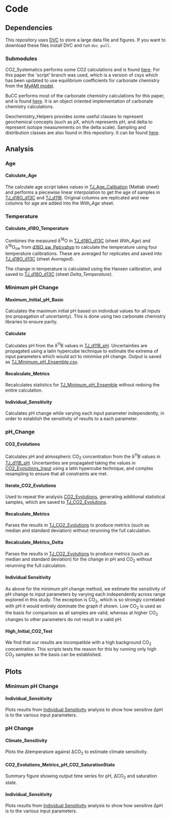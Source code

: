 
# Code
## Dependencies
This repository uses [DVC](https://dvc.org/) to store a large data file and figures. If you want to download these files install DVC and run ```dvc pull```.

### Submodules
CO2_Systematics performs some CO2 calculations and is found [here](https://github.com/St-Andrews-Isotope-Geochemistry/CO2_Systematics). For this paper the 'script' branch was used, which is a version of csys which has been updated to use equilibrium coefficients for carbonate chemistry from the [MyAMI model](https://github.com/St-Andrews-Isotope-Geochemistry/MyAMI).

BuCC performs most of the carbonate chemistry calculations for this paper, and is found [here](https://github.com/St-Andrews-Isotope-Geochemistry/BuCC). It is an object oriented implementation of carbonate chemistry calculations.

Geochemistry_Helpers provides some useful classes to represent geochemical concepts (such as pX, which represents pH, and delta to represent isotope measurements on the delta scale). Sampling and distribution classes are also found in this repository. It can be found [here](https://github.com/St-Andrews-Isotope-Geochemistry/Geochemistry_Helpers).


## Analysis
### Age
#### Calculate_Age
The calculate age script takes values in [TJ_Age_Calibation](./Data/TJ_Age_Calibration.xlsx) (Matlab sheet) and performs a piecewise linear interpolation to get the age of samples in [TJ_d18O_d13C](./Data/TJ_d18O_d13C.xlsx) and [TJ_d11B](./Data/TJ_d11B.xlsx). Original columns are replicated and new columns for age are added into the *With_Age* sheet.

### Temperature
#### Calculate_d18O_Temperature
Combines the measured &delta;<sup>18</sup>O in [TJ_d18O_d13C](./Data/TJ_d18O_d13C.xlsx) (sheet *With_Age*) and &delta;<sup>18</sup>O<sub>sw</sub> from [d18O_sw_Petryshyn](./Data/d18O_sw_Petryshyn.json) to calculate the temperature using four temperature calibrations.
These are averaged for replicates and saved into [TJ_d18O_d13C](./Data/TJ_d18O_d13C.xlsx) (sheet *Averaged*).

The change in temperature is calculated using the Hansen calibration, and saved to [TJ_d18O_d13C](./Data/TJ_d18O_d13C.xlsx) (sheet *Delta_Temperature*).

### Minimum pH Change
#### Maximum_Initial_pH_Basic
Calculates the maximum initial pH based on individual values for all inputs (no propagation of uncertainty). This is done using two carbonate chemistry libraries to ensure parity.

#### Calculate
Calculates pH from the &delta;<sup>11</sup>B values in [TJ_d11B_pH](./../Data/TJ_d11B_pH.xlsx). Uncertainties are propagated using a latin hypercube technique to estimate the extrema of input parameters which would act to minimise pH change. Output is saved as [TJ_Minimum_pH_Ensemble.csv](./../Data/Minimum_pH_Change/TJ_Minimum_pH_Ensemble.csv).

#### Recalculate_Metrics
Recalculates statistics for [TJ_Minimum_pH_Ensemble](./../Data/Minimum_pH_Change/TJ_Minimum_pH_Ensemble.csv) without redoing the entire calculation.

#### Individual_Sensitivity
Calculates pH change while varying each input parameter independently, in order to establish the sensitivity of results to a each parameter.


### pH_Change
#### CO2_Evolutions
Calculates pH and atmospheric CO<sub>2</sub> concentration from the &delta;<sup>11</sup>B values in [TJ_d11B_pH](./../Data/TJ_d11B_pH.xlsx). Uncertainties are propagated taking the values in [CO2_Evolutions_Input](./Analysis/pH_Change/CO2_Evolutions_Input.json) using a latin hypercube technique, and complex resampling to ensure that all constraints are met.

#### Iterate_CO2_Evolutions
Used to repeat the analysis [CO2_Evolutions](./Analysis/pH_Change/CO2_Evolutions.m), generating additional statistical samples, which are saved to [TJ_CO2_Evolutions](./../Data/TJ_CO2_Evolutions.csv).

#### Recalculate_Metrics
Parses the results in [TJ_CO2_Evolutions](./../Data/TJ_CO2_Evolutions.csv) to produce metrics (such as median and standard deviation) without rerunning the full calculation.

#### Recalculate_Metrics_Delta
Parses the results in [TJ_CO2_Evolutions](./../Data/TJ_CO2_Evolutions.csv) to produce metrics (such as median and standard deviation) for the change in pH and CO<sub>2</sub> without rerunning the full calculation.

#### Individual Sensitivity
As above for the minimum pH change method, we estimate the sensitivity of pH change to input parameters by varying each independently across range explored in this study. The exception is CO<sub>2</sub>, which is so strongly correlated with pH it would entirely dominate the graph if shown. Low CO<sub>2</sub> is used as the basis for comparison as all samples are valid, whereas at higher CO<sub>2</sub> changes to other parameters do not result in a valid pH.

#### High_Initial_CO2_Test
We find that our results are incompatible with a high background CO<sub>2</sub> concentration. This scripts tests the reason for this by running only high CO<sub>2</sub> samples so the basis can be established.

## Plots
### Minimum pH Change
#### Individual_Sensitivity
Plots results from [Individual Sensitivity](./../Analysis/Minimum_pH_Change/Individual_Sensitivity) analysis to show how sensitive &Delta;pH is to the various input parameters.

### pH Change
#### Climate_Sensitivity
Plots the &Delta;temperature against &Delta;CO<sub>2</sub> to estimate climate sensitivity.

#### CO2_Evolutions_Metrics_pH_CO2_SaturationState
Summary figure showing output time series for pH, &Delta;CO<sub>2</sub> and saturation state.

#### Individual_Sensitivity
Plots results from [Individual Sensitivity](./../Analysis/pH_Change/Individual_Sensitivity) analysis to show how sensitive &Delta;pH is to the various input parameters.
